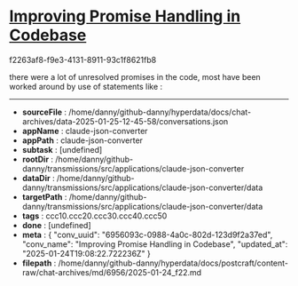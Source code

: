 # [Improving Promise Handling in Codebase](https://claude.ai/chat/6956093c-0988-4a0c-802d-123d9f2a37ed)

f2263af8-f9e3-4131-8911-93c1f8621fb8

there were a lot of unresolved promises in the code, most have been worked around by use of statements like :

---

* **sourceFile** : /home/danny/github-danny/hyperdata/docs/chat-archives/data-2025-01-25-12-45-58/conversations.json
* **appName** : claude-json-converter
* **appPath** : claude-json-converter
* **subtask** : [undefined]
* **rootDir** : /home/danny/github-danny/transmissions/src/applications/claude-json-converter
* **dataDir** : /home/danny/github-danny/transmissions/src/applications/claude-json-converter/data
* **targetPath** : /home/danny/github-danny/transmissions/src/applications/claude-json-converter/data
* **tags** : ccc10.ccc20.ccc30.ccc40.ccc50
* **done** : [undefined]
* **meta** : {
  "conv_uuid": "6956093c-0988-4a0c-802d-123d9f2a37ed",
  "conv_name": "Improving Promise Handling in Codebase",
  "updated_at": "2025-01-24T19:08:22.722236Z"
}
* **filepath** : /home/danny/github-danny/hyperdata/docs/postcraft/content-raw/chat-archives/md/6956/2025-01-24_f22.md